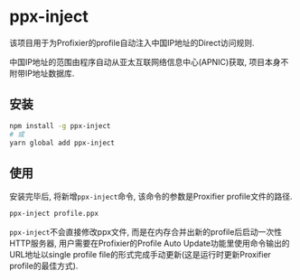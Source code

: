 # ppx-inject

该项目用于为Profixier的profile自动注入中国IP地址的Direct访问规则.

中国IP地址的范围由程序自动从亚太互联网络信息中心(APNIC)获取, 项目本身不附带IP地址数据库.

## 安装

```sh
npm install -g ppx-inject
# 或
yarn global add ppx-inject
```

## 使用

安装完毕后, 将新增`ppx-inject`命令, 该命令的参数是Proxifier profile文件的路径.

```sh
ppx-inject profile.ppx
```

`ppx-inject`不会直接修改ppx文件, 而是在内存合并出新的profile后启动一次性HTTP服务器, 用户需要在Profixier的Profile Auto Update功能里使用命令输出的URL地址以single profile file的形式完成手动更新(这是运行时更新Proxifier profile的最佳方式).
